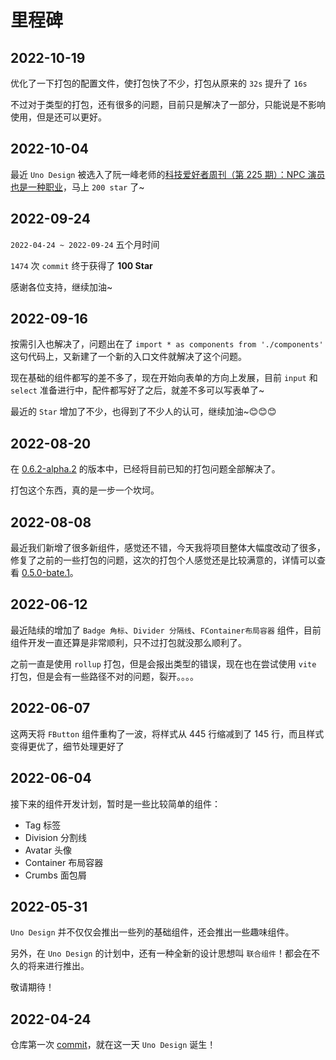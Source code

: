 # 里程碑

## 2022-10-19

优化了一下打包的配置文件，使打包快了不少，打包从原来的 `32s` 提升了 `16s`

不过对于类型的打包，还有很多的问题，目前只是解决了一部分，只能说是不影响使用，但是还可以更好。

## 2022-10-04

最近 `Uno Design` 被选入了阮一峰老师的[科技爱好者周刊（第 225 期）：NPC 演员也是一种职业](https://www.ruanyifeng.com/blog/2022/09/weekly-issue-225.html)，马上 `200 star` 了~

## 2022-09-24

`2022-04-24 ~ 2022-09-24` 五个月时间

`1474` 次 `commit` 终于获得了 **100 Star**

感谢各位支持，继续加油~

## 2022-09-16

按需引入也解决了，问题出在了 `import * as components from './components'` 这句代码上，又新建了一个新的入口文件就解决了这个问题。

现在基础的组件都写的差不多了，现在开始向表单的方向上发展，目前 `input` 和 `select` 准备进行中，配件都写好了之后，就差不多可以写表单了~

最近的 `Star` 增加了不少，也得到了不少人的认可，继续加油~😊😊😊

## 2022-08-20

在 [0.6.2-alpha.2](https://github.com/zgsgs/uno-design/releases/tag/0.6.2-alpha.2) 的版本中，已经将目前已知的打包问题全部解决了。

打包这个东西，真的是一步一个坎坷。

## 2022-08-08

最近我们新增了很多新组件，感觉还不错，今天我将项目整体大幅度改动了很多，修复了之前的一些打包的问题，这次的打包个人感觉还是比较满意的，详情可以查看 [0.5.0-bate.1](https://github.com/zgsgs/uno-design/releases/tag/0.5.0-bate.1)。

## 2022-06-12

最近陆续的增加了 `Badge 角标`、`Divider 分隔线`、`FContainer布局容器` 组件，目前组件开发一直还算是非常顺利，只不过打包就没那么顺利了。

之前一直是使用 `rollup` 打包，但是会报出类型的错误，现在也在尝试使用 `vite` 打包，但是会有一些路径不对的问题，裂开。。。。

## 2022-06-07

这两天将 `FButton` 组件重构了一波，将样式从 445 行缩减到了 145 行，而且样式变得更优了，细节处理更好了

## 2022-06-04

接下来的组件开发计划，暂时是一些比较简单的组件：

- Tag 标签
- Division 分割线
- Avatar 头像
- Container 布局容器
- Crumbs 面包屑

## 2022-05-31

`Uno Design` 并不仅仅会推出一些列的基础组件，还会推出一些趣味组件。

另外，在 `Uno Design` 的计划中，还有一种全新的设计思想叫 `联合组件`！都会在不久的将来进行推出。

敬请期待！

## 2022-04-24

仓库第一次 [commit](https://github.com/zgsgs/uno-design/tree/bd0244a6fb0d71e4a99b0c9416b5cc253bbcc096)，就在这一天 `Uno Design` 诞生！

